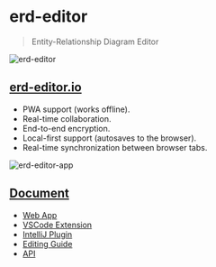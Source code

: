 # erd-editor

> Entity-Relationship Diagram Editor

![erd-editor](https://github.com/dineug/erd-editor/blob/main/img/erd-editor-vscode.png?raw=true)

## [erd-editor.io](https://erd-editor.io)

- PWA support (works offline).
- Real-time collaboration.
- End-to-end encryption.
- Local-first support (autosaves to the browser).
- Real-time synchronization between browser tabs.

![erd-editor-app](https://github.com/dineug/erd-editor/blob/main/img/erd-editor-app.png?raw=true)

## [Document](https://docs.erd-editor.io)

- [Web App](https://erd-editor.io)
- [VSCode Extension](https://marketplace.visualstudio.com/items?itemName=dineug.vuerd-vscode)
- [IntelliJ Plugin](https://plugins.jetbrains.com/plugin/23594-erd-editor)
- [Editing Guide](https://docs.erd-editor.io/docs/category/guides)
- [API](https://docs.erd-editor.io/docs/api/erd-editor-element)
